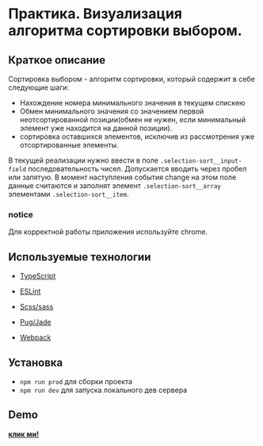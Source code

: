 # Практика. Визуализация алгоритма сортировки выбором.

## Краткое описание
Сортировка выбором - алгоритм сортировки, который содержит в себе следующие шаги:
* Нахождение номера минимального значения в текущем спискею
* Обмен минимального значения со значением первой неотсортированной позиции(обмен не нужен, если минимальный элемент уже находится на данной позиции).
* сортировка оставшихся элементов, исключив из рассмотрения уже отсортированные элементы.

В текущей реализации нужно ввести в поле <code>.selection-sort__input-field</code> последовательность чисел. Допускается вводить через пробел или запятую. В момент наступления события change на этом поле данные считаются и заполнят элемент <code>.selection-sort__array</code> элементами <code>.selection-sort__item</code>.

### notice 

Для корректной работы приложения используйте chrome.

## Используемые технологии

* [TypeScript](https://www.typescriptlang.org/ "TypeScript is a typed superset of JavaScript that compiles to plain JavaScript.")

* [ESLint](https://eslint.org/ "Find and fix problems in your JavaScript code")

* [Scss/sass](https://sass-scss.ru/ "Sass является наиболее развитым и стабильным расширением CSS профессионального уровня")

* [Pug/Jade](https://pugjs.org/api/getting-started.html "Препроцессор HTML и шаблонизатор, который был написан на JavaScript для Node.js.")

* [Webpack](https://webpack.js.org/ "Webpack is a module bundler. Its main purpose is to bundle JavaScript files for usage in a browser, yet it is also capable of transforming, bundling, or packaging")

## Установка 
* <code>npm run prod</code> для сборки проекта
* <code>npm run dev</code> для запуска локального дев сервера

## Demo
**[клик ми!](https://olegkoryakov.github.io/practice/dist/index.html)**